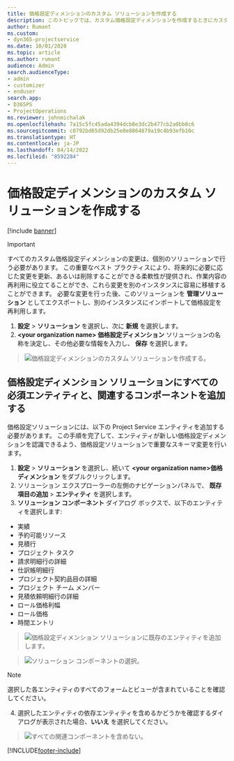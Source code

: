 ```yaml
---
title: 価格設定ディメンションのカスタム ソリューションを作成する
description: このトピックでは、カスタム価格設定ディメンションを作成するときにカスタム ソリューションを作成する方法について説明します。
author: Rumant
ms.custom:
- dyn365-projectservice
ms.date: 10/01/2020
ms.topic: article
ms.author: rumant
audience: Admin
search.audienceType:
- admin
- customizer
- enduser
search.app:
- D365PS
- ProjectOperations
ms.reviewer: johnmichalak
ms.openlocfilehash: 7a15c5fc45ada4394dcb8e3dc2b477cb2a0bb8c6
ms.sourcegitcommit: c0792bd65d92db25e0e8864879a19c4b93efb10c
ms.translationtype: HT
ms.contentlocale: ja-JP
ms.lasthandoff: 04/14/2022
ms.locfileid: "8592284"
---
```

# <a name="create-custom-solutions-for-pricing-dimensions"></a>価格設定ディメンションのカスタム ソリューションを作成する

[!include [banner](../includes/psa-now-project-operations.md)]

> [!IMPORTANT]
> すべてのカスタム価格設定ディメンションの変更は、個別のソリューションで行う必要があります。 この重要なベスト プラクティスにより、将来的に必要に応じた変更を更新、あるいは削除することができる柔軟性が提供され、作業内容の再利用に役立てることができ、これら変更を別のインスタンスに容易に移植することができます。 必要な変更を行った後、このソリューションを **管理ソリューション** としてエクスポートし、別のインスタンスにインポートして価格設定を再利用します。

1. **設定** > **ソリューション** を選択し、次に **新規** を選択します。 
2. **\<your organization name> 価格設定ディメンション** ソリューションの名称を決定し、その他必要な情報を入力し、 **保存** を選択します。

> ![価格設定ディメンションのカスタム ソリューションを作成する。](media/Creation-of-custom-pricing-dimension-solution.PNG)
  
## <a name="add-all-required-entities-and-related-components-to-the-pricing-dimension-solution"></a>価格設定ディメンション ソリューションにすべての必須エンティティと、関連するコンポーネントを追加する
価格設定ソリューションには、以下の Project Service エンティティを追加する必要があります。 この手順を完了して、エンティティが新しい価格設定ディメンションを認識できるよう、価格設定ソリューションで重要なスキーマ変更を行います。

1. **設定** > **ソリューション** を選択し、続いて **\<your organization name>価格ディメンション** をダブルクリックします。 
2. ソリューション エクスプローラーの左側のナビゲーションパネルで、 **既存項目の追加** > **エンティティ** を選択します。
3. **ソリューション コンポーネント** ダイアログ ボックスで、以下のエンティティを選択します:

- 実績
- 予約可能リソース
- 見積行
- プロジェクト タスク
- 請求明細行の詳細
- 仕訳帳明細行
- プロジェクト契約品目の詳細
- プロジェクト チーム メンバー
- 見積依頼明細行の詳細
- ロール価格利幅
- ロール価格 
- 時間エントリ 

> ![価格設定ディメンション ソリューションに既存のエンティティを追加します。](media/Existing-entities-to-PD-solution.png)

> ![ソリューション コンポーネントの選択。](media/Dimension-Components.png)

> [!NOTE]
> 選択した各エンティティのすべてのフォームとビューが含まれていることを確認してください。

4. 選択したエンティティの依存エンティティを含めるかどうかを確認するダイアログが表示された場合、**いいえ** を選択してください。

> ![すべての関連コンポーネントを含めない。](media/Do-not-include-required.png)




[!INCLUDE[footer-include](../includes/footer-banner.md)]
